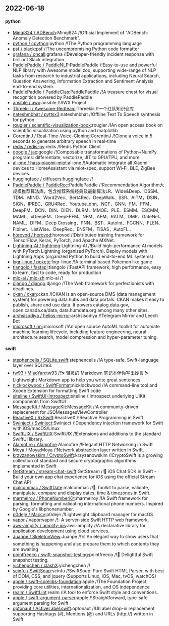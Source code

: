 ## 2022-06-18

#### python
* [Minqi824 / ADBench](https://github.com/Minqi824/ADBench):Minqi824 /!Official Implement of "ADBench: Anomaly Detection Benchmark".
* [python / cpython](https://github.com/python/cpython):python /!The Python programming language
* [psf / black](https://github.com/psf/black):psf /!The uncompromising Python code formatter
* [grafana / oncall](https://github.com/grafana/oncall):grafana /!Developer-friendly incident response with brilliant Slack integration
* [PaddlePaddle / PaddleNLP](https://github.com/PaddlePaddle/PaddleNLP):PaddlePaddle /!Easy-to-use and powerful NLP library with Awesome model zoo, supporting wide-range of NLP tasks from research to industrial applications, including Neural Search, Question Answering, Information Extraction and Sentiment Analysis end-to-end system.
* [PaddlePaddle / PaddleClas](https://github.com/PaddlePaddle/PaddleClas):PaddlePaddle /!A treasure chest for visual recognition powered by PaddlePaddle
* [ansible / awx](https://github.com/ansible/awx):ansible /!AWX Project
* [Threekiii / Awesome-Redteam](https://github.com/Threekiii/Awesome-Redteam):Threekiii /!一个红队知识仓库
* [nateshmbhat / pyttsx3](https://github.com/nateshmbhat/pyttsx3):nateshmbhat /!Offline Text To Speech synthesis for python
* [rougier / scientific-visualization-book](https://github.com/rougier/scientific-visualization-book):rougier /!An open access book on scientific visualization using python and matplotlib
* [CorentinJ / Real-Time-Voice-Cloning](https://github.com/CorentinJ/Real-Time-Voice-Cloning):CorentinJ /!Clone a voice in 5 seconds to generate arbitrary speech in real-time
* [redis / redis-py](https://github.com/redis/redis-py):redis /!Redis Python Client
* [google / jax](https://github.com/google/jax):google /!Composable transformations of Python+NumPy programs: differentiate, vectorize, JIT to GPU/TPU, and more
* [al-one / hass-xiaomi-miot](https://github.com/al-one/hass-xiaomi-miot):al-one /!Automatic integrate all Xiaomi devices to HomeAssistant via miot-spec, support Wi-Fi, BLE, ZigBee devices.
* [huggingface / diffusers](https://github.com/huggingface/diffusers):huggingface /!
* [PaddlePaddle / PaddleRec](https://github.com/PaddlePaddle/PaddleRec):PaddlePaddle /!Recommendation Algorithm大规模推荐算法库，包含推荐系统经典及最新算法LR、Wide&Deep、DSSM、TDM、MIND、Word2Vec、Bert4Rec、DeepWalk、SSR、AITM，DSIN，SIGN，IPREC、GRU4Rec、Youtube_dnn、NCF、GNN、FM、FFM、DeepFM、DCN、DIN、DIEN、DLRM、MMOE、PLE、ESMM、ESCMM, MAML、xDeepFM、DeepFEFM、NFM、AFM、RALM、DMR、GateNet、NAML、DIFM、Deep Crossing、PNN、BST、AutoInt、FGCNN、FLEN、Fibinet、ListWise、DeepRec、ENSFM，TiSAS，AutoFI…
* [horovod / horovod](https://github.com/horovod/horovod):horovod /!Distributed training framework for TensorFlow, Keras, PyTorch, and Apache MXNet.
* [Lightning-AI / lightning](https://github.com/Lightning-AI/lightning):Lightning-AI /!Build high-performance AI models with PyTorch Lightning (organized PyTorch). Deploy models with Lightning Apps (organized Python to build end-to-end ML systems).
* [lxgr-linux / pokete](https://github.com/lxgr-linux/pokete):lxgr-linux /!A terminal based Pokemon like game
* [tiangolo / fastapi](https://github.com/tiangolo/fastapi):tiangolo /!FastAPI framework, high performance, easy to learn, fast to code, ready for production
* [mlc-ai / mlc-zh](https://github.com/mlc-ai/mlc-zh):mlc-ai /!
* [django / django](https://github.com/django/django):django /!The Web framework for perfectionists with deadlines.
* [ckan / ckan](https://github.com/ckan/ckan):ckan /!CKAN is an open-source DMS (data management system) for powering data hubs and data portals. CKAN makes it easy to publish, share and use data. It powers catalog.data.gov, open.canada.ca/data, data.humdata.org among many other sites.
* [arshsisodiya / helios-mirror](https://github.com/arshsisodiya/helios-mirror):arshsisodiya /!Telegram Mirror and Leech Bot
* [microsoft / nni](https://github.com/microsoft/nni):microsoft /!An open source AutoML toolkit for automate machine learning lifecycle, including feature engineering, neural architecture search, model compression and hyper-parameter tuning.

#### swift
* [stephencelis / SQLite.swift](https://github.com/stephencelis/SQLite.swift):stephencelis /!A type-safe, Swift-language layer over SQLite3.
* [tw93 / MiaoYan](https://github.com/tw93/MiaoYan):tw93 /!⛷
轻灵的 Markdown 笔记本伴你写出妙言
⛷
Lightweight Markdown app to help you write great sentences.
* [nicklockwood / SwiftFormat](https://github.com/nicklockwood/SwiftFormat):nicklockwood /!A command-line tool and Xcode Extension for formatting Swift code
* [siteline / SwiftUI-Introspect](https://github.com/siteline/SwiftUI-Introspect):siteline /!Introspect underlying UIKit components from SwiftUI
* [MessageKit / MessageKit](https://github.com/MessageKit/MessageKit):MessageKit /!A community-driven replacement for JSQMessagesViewController
* [ReactiveX / RxSwift](https://github.com/ReactiveX/RxSwift):ReactiveX /!Reactive Programming in Swift
* [Swinject / Swinject](https://github.com/Swinject/Swinject):Swinject /!Dependency injection framework for Swift with iOS/macOS/Linux
* [SwiftUIX / SwiftUIX](https://github.com/SwiftUIX/SwiftUIX):SwiftUIX /!Extensions and additions to the standard SwiftUI library.
* [Alamofire / Alamofire](https://github.com/Alamofire/Alamofire):Alamofire /!Elegant HTTP Networking in Swift
* [Moya / Moya](https://github.com/Moya/Moya):Moya /!Network abstraction layer written in Swift.
* [krzyzanowskim / CryptoSwift](https://github.com/krzyzanowskim/CryptoSwift):krzyzanowskim /!CryptoSwift is a growing collection of standard and secure cryptographic algorithms implemented in Swift
* [GetStream / stream-chat-swift](https://github.com/GetStream/stream-chat-swift):GetStream /!💬
iOS Chat SDK in Swift - Build your own app chat experience for iOS using the official Stream Chat API
* [malcommac / SwiftDate](https://github.com/malcommac/SwiftDate):malcommac /!🐔
Toolkit to parse, validate, manipulate, compare and display dates, time & timezones in Swift.
* [marmelroy / PhoneNumberKit](https://github.com/marmelroy/PhoneNumberKit):marmelroy /!A Swift framework for parsing, formatting and validating international phone numbers. Inspired by Google's libphonenumber.
* [p0deje / Maccy](https://github.com/p0deje/Maccy):p0deje /!Lightweight clipboard manager for macOS
* [vapor / vapor](https://github.com/vapor/vapor):vapor /!💧
A server-side Swift HTTP web framework.
* [aws-amplify / amplify-ios](https://github.com/aws-amplify/amplify-ios):aws-amplify /!A declarative library for application development using cloud services.
* [Juanpe / SkeletonView](https://github.com/Juanpe/SkeletonView):Juanpe /!☠️
An elegant way to show users that something is happening and also prepare them to which contents they are awaiting
* [pointfreeco / swift-snapshot-testing](https://github.com/pointfreeco/swift-snapshot-testing):pointfreeco /!📸
Delightful Swift snapshot testing.
* [yichengchen / clashX](https://github.com/yichengchen/clashX):yichengchen /!
* [scinfu / SwiftSoup](https://github.com/scinfu/SwiftSoup):scinfu /!SwiftSoup: Pure Swift HTML Parser, with best of DOM, CSS, and jquery (Supports Linux, iOS, Mac, tvOS, watchOS)
* [apple / swift-corelibs-foundation](https://github.com/apple/swift-corelibs-foundation):apple /!The Foundation Project, providing core utilities, internationalization, and OS independence
* [realm / SwiftLint](https://github.com/realm/SwiftLint):realm /!A tool to enforce Swift style and conventions.
* [apple / swift-argument-parser](https://github.com/apple/swift-argument-parser):apple /!Straightforward, type-safe argument parsing for Swift
* [optonaut / ActiveLabel.swift](https://github.com/optonaut/ActiveLabel.swift):optonaut /!UILabel drop-in replacement supporting Hashtags (#), Mentions (@) and URLs (http://) written in Swift
